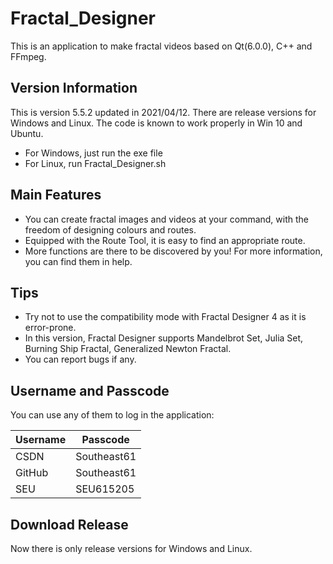 # Fractal_Designer
This is an application to make fractal videos based on Qt(6.0.0), C++ and FFmpeg.

## Version Information
This is version 5.5.2 updated in 2021/04/12.
There are release versions for Windows and Linux.
The code is known to work properly in Win 10 and Ubuntu.
- For Windows, just run the exe file
- For Linux, run Fractal_Designer.sh

## Main Features
- You can create fractal images and videos at your command, with the freedom of designing colours and routes.
- Equipped with the Route Tool, it is easy to find an appropriate route.
- More functions are there to be discovered by you! For more information, you can find them in help.

## Tips
- Try not to use the compatibility mode with Fractal Designer 4 as it is error-prone.
- In this version, Fractal Designer supports Mandelbrot Set, Julia Set, Burning Ship Fractal, Generalized Newton Fractal.
- You can report bugs if any.

## Username and Passcode
You can use any of them to log in the application:

|Username|Passcode|
|-|-|
|CSDN|Southeast61|
|GitHub|Southeast61|
|SEU|SEU615205|

## Download Release
Now there is only release versions for Windows and Linux.
